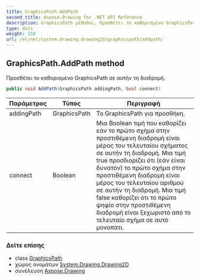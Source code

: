 ```yaml
---
title: GraphicsPath.AddPath
second_title: Aspose.Drawing for .NET API Reference
description: GraphicsPath μέθοδος. Προσθέτει το καθορισμένο GraphicsPath σε αυτήν τη διαδρομή.
type: docs
weight: 150
url: /el/net/system.drawing.drawing2d/graphicspath/addpath/
---
```

## GraphicsPath.AddPath method

Προσθέτει το καθορισμένο GraphicsPath σε αυτήν τη διαδρομή.

```csharp
public void AddPath(GraphicsPath addingPath, bool connect)
```

| Παράμετρος | Τύπος | Περιγραφή |
| --- | --- | --- |
| addingPath | GraphicsPath | Το GraphicsPath για προσθήκη. |
| connect | Boolean | Μια Boolean τιμή που καθορίζει εάν το πρώτο σχήμα στην προστιθέμενη διαδρομή είναι μέρος του τελευταίου σχήματος σε αυτήν τη διαδρομή. Μια τιμή true προσδιορίζει ότι (εάν είναι δυνατόν) το πρώτο σχήμα στην προστιθέμενη διαδρομή είναι μέρος του τελευταίου αριθμού σε αυτήν τη διαδρομή. Μια τιμή false καθορίζει ότι το πρώτο ψηφίο στην προστιθέμενη διαδρομή είναι ξεχωριστό από το τελευταίο σχήμα σε αυτό μονοπάτι. |

### Δείτε επίσης

* class [GraphicsPath](../)
* χώρος ονομάτων [System.Drawing.Drawing2D](../../graphicspath/)
* συνέλευση [Aspose.Drawing](../../../)


